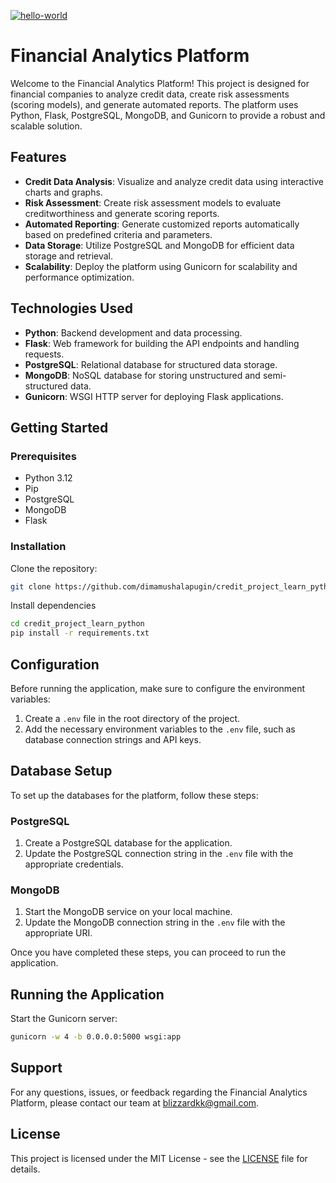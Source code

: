 [![hello-world](https://github.com/dimamushalapugin/credit_project_learn_python/actions/workflows/hello-world.yml/badge.svg)](https://github.com/dimamushalapugin/credit_project_learn_python/actions/workflows/hello-world.yml)

# Financial Analytics Platform

Welcome to the Financial Analytics Platform! This project is designed for financial companies to analyze credit data, create risk assessments (scoring models), and generate automated reports. The platform uses Python, Flask, PostgreSQL, MongoDB, and Gunicorn to provide a robust and scalable solution.

## Features

- **Credit Data Analysis**: Visualize and analyze credit data using interactive charts and graphs.
- **Risk Assessment**: Create risk assessment models to evaluate creditworthiness and generate scoring reports.
- **Automated Reporting**: Generate customized reports automatically based on predefined criteria and parameters.
- **Data Storage**: Utilize PostgreSQL and MongoDB for efficient data storage and retrieval.
- **Scalability**: Deploy the platform using Gunicorn for scalability and performance optimization.

## Technologies Used

- **Python**: Backend development and data processing.
- **Flask**: Web framework for building the API endpoints and handling requests.
- **PostgreSQL**: Relational database for structured data storage.
- **MongoDB**: NoSQL database for storing unstructured and semi-structured data.
- **Gunicorn**: WSGI HTTP server for deploying Flask applications.

## Getting Started

### Prerequisites

- Python 3.12
- Pip
- PostgreSQL
- MongoDB
- Flask

### Installation

Clone the repository:
```bash
git clone https://github.com/dimamushalapugin/credit_project_learn_python.git
```

Install dependencies
```bash
cd credit_project_learn_python
pip install -r requirements.txt
```

## Configuration

Before running the application, make sure to configure the environment variables:

1. Create a `.env` file in the root directory of the project.
2. Add the necessary environment variables to the `.env` file, such as database connection strings and API keys.

## Database Setup

To set up the databases for the platform, follow these steps:

### PostgreSQL

1. Create a PostgreSQL database for the application.
2. Update the PostgreSQL connection string in the `.env` file with the appropriate credentials.

### MongoDB

1. Start the MongoDB service on your local machine.
2. Update the MongoDB connection string in the `.env` file with the appropriate URI.

Once you have completed these steps, you can proceed to run the application.

## Running the Application

Start the Gunicorn server:

```bash
gunicorn -w 4 -b 0.0.0.0:5000 wsgi:app
```
## Support

For any questions, issues, or feedback regarding the Financial Analytics Platform, please contact our team at [blizzardkk@gmail.com](mailto:blizzardkk@gmail.com).

## License

This project is licensed under the MIT License - see the [LICENSE](LICENSE) file for details.
